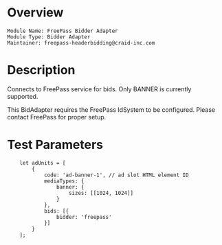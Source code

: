 # Overview

```
Module Name: FreePass Bidder Adapter
Module Type: Bidder Adapter
Maintainer: freepass-headerbidding@craid-inc.com
```

# Description

Connects to FreePass service for bids. Only BANNER is currently supported. 

This BidAdapter requires the FreePass IdSystem to be configured. Please contact FreePass for proper setup.

# Test Parameters
```
    let adUnits = [
        {
            code: 'ad-banner-1', // ad slot HTML element ID
            mediaTypes: {
                banner: {
                    sizes: [[1024, 1024]]
                }
            },
            bids: [{
                bidder: 'freepass'
            }]
        }
    ];
```

